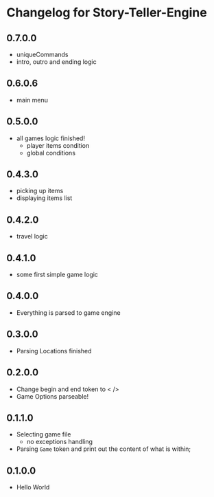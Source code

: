 # Changelog for Story-Teller-Engine

## 0.7.0.0

- uniqueCommands
- intro, outro and ending logic

## 0.6.0.6

- main menu

## 0.5.0.0

- all games logic finished!
  - player items condition
  - global conditions
## 0.4.3.0

- picking up items
- displaying items list

## 0.4.2.0

- travel logic

## 0.4.1.0

- some first simple game logic

## 0.4.0.0

- Everything is parsed to game engine

## 0.3.0.0

- Parsing Locations finished

## 0.2.0.0

- Change begin and end token to < />
- Game Options parseable!

## 0.1.1.0

- Selecting game file
  - no exceptions handling
- Parsing `Game` token and print out the content of what is within;

## 0.1.0.0

- Hello World
